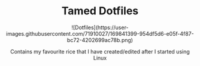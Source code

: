 <h1 align="center">Tamed Dotfiles</h1>
<p align="center">
  ![Dotfiles](https://user-images.githubusercontent.com/71910027/169841399-954df5d6-e05f-4f87-bc72-4202699ac78b.png)
  </p>
<p align="center">Contains my favourite rice that I have created/edited after I started using Linux
  </p>

